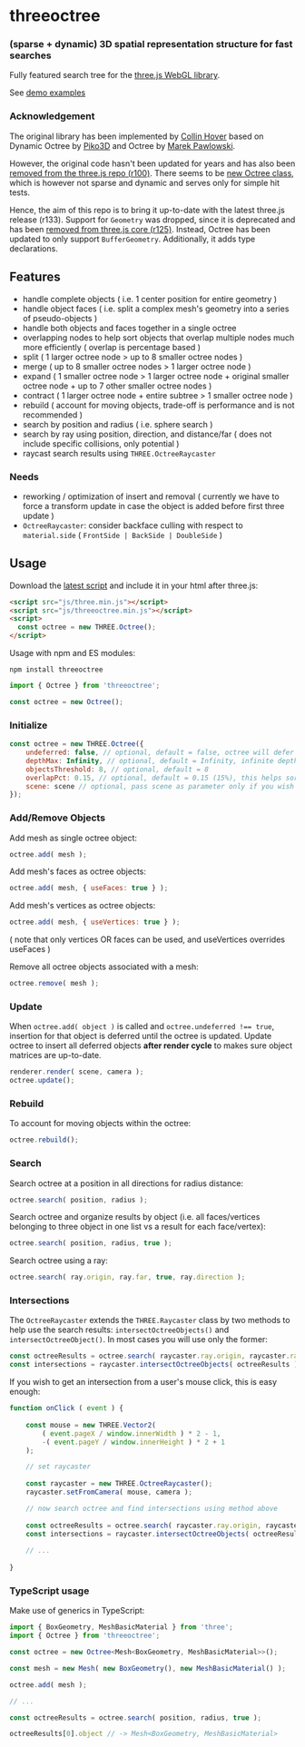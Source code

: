 # threeoctree

### (sparse + dynamic) 3D spatial representation structure for fast searches

Fully featured search tree for the [three.js WebGL library](https://github.com/mrdoob/three.js).

See [demo examples](https://brakebein.github.io/threeoctree)

### Acknowledgement

The original library has been implemented by [Collin Hover](https://github.com/collinhover/threeoctree)
based on Dynamic Octree by [Piko3D](http://www.piko3d.com/) and Octree by [Marek Pawlowski](pawlowski.it).

However, the original code hasn't been updated for years and has also been [removed from the three.js repo (r100)](https://github.com/mrdoob/three.js/issues/15387#issuecomment-445273451).
There seems to be [new Octree class](https://github.com/mrdoob/three.js/blob/db7851f4c58cccea0379667af39ac000acf1ae59/examples/jsm/math/Octree.js), which is however not sparse and dynamic and serves only for simple hit tests.

Hence, the aim of this repo is to bring it up-to-date with the latest three.js release (r133).
Support for `Geometry` was dropped, since it is deprecated and has been [removed from three.js core (r125)](https://github.com/mrdoob/three.js/wiki/Migration-Guide#r124--r125).
Instead, Octree has been updated to only support `BufferGeometry`.
Additionally, it adds type declarations.
  
## Features

* handle complete objects ( i.e. 1 center position for entire geometry )
* handle object faces ( i.e. split a complex mesh's geometry into a series of pseudo-objects )
* handle both objects and faces together in a single octree
* overlapping nodes to help sort objects that overlap multiple nodes much more efficiently ( overlap is percentage based )
* split ( 1 larger octree node > up to 8 smaller octree nodes )
* merge ( up to 8 smaller octree nodes > 1 larger octree node )
* expand ( 1 smaller octree node > 1 larger octree node + original smaller octree node + up to 7 other smaller octree nodes ) 
* contract ( 1 larger octree node + entire subtree > 1 smaller octree node )
* rebuild ( account for moving objects, trade-off is performance and is not recommended )
* search by position and radius ( i.e. sphere search )
* search by ray using position, direction, and distance/far ( does not include specific collisions, only potential )
* raycast search results using `THREE.OctreeRaycaster`
    
### Needs

* reworking / optimization of insert and removal ( currently we have to force a transform update in case the object is added before first three update )
* `OctreeRaycaster`: consider backface culling with respect to `material.side` ( `FrontSide | BackSide | DoubleSide` )

## Usage

Download the [latest script](https://github.com/Brakebein/threeoctree/tree/master/build)
and include it in your html after three.js:

```html
<script src="js/three.min.js"></script>
<script src="js/threeoctree.min.js"></script>
<script>
  const octree = new THREE.Octree();
</script>
```

Usage with npm and ES modules:

```
npm install threeoctree
```

```javascript
import { Octree } from 'threeoctree';

const octree = new Octree();
```

### Initialize

```javascript
const octree = new THREE.Octree({
    undeferred: false, // optional, default = false, octree will defer insertion until you call octree.update();
    depthMax: Infinity, // optional, default = Infinity, infinite depth
    objectsThreshold: 8, // optional, default = 8
    overlapPct: 0.15, // optional, default = 0.15 (15%), this helps sort objects that overlap nodes
    scene: scene // optional, pass scene as parameter only if you wish to visualize octree
});
```

### Add/Remove Objects

Add mesh as single octree object:  
  
```javascript
octree.add( mesh );
```
  
Add mesh's faces as octree objects:  
  
```javascript
octree.add( mesh, { useFaces: true } );
```
  
Add mesh's vertices as octree objects:  
  
```javascript
octree.add( mesh, { useVertices: true } );
```
( note that only vertices OR faces can be used, and useVertices overrides useFaces )

Remove all octree objects associated with a mesh:  
  
```javascript
octree.remove( mesh );
```

### Update
  
When `octree.add( object )` is called and `octree.undeferred !== true`, insertion for that object is deferred until the octree is updated.
Update octree to insert all deferred objects **after render cycle** to makes sure object matrices are up-to-date.

```javascript
renderer.render( scene, camera );
octree.update();
```

### Rebuild

To account for moving objects within the octree:

```javascript
octree.rebuild();
```
  
### Search

Search octree at a position in all directions for radius distance:  
  
```javascript
octree.search( position, radius );
```

Search octree and organize results by object (i.e. all faces/vertices belonging to three object in one list vs a result for each face/vertex):  
  
```javascript
octree.search( position, radius, true );
```

Search octree using a ray:  
  
```javascript
octree.search( ray.origin, ray.far, true, ray.direction );
```

### Intersections

The `OctreeRaycaster` extends the `THREE.Raycaster` class by two methods to help use the search results:
`intersectOctreeObjects()` and `intersectOctreeObject()`.
In most cases you will use only the former:  
  
```javascript
const octreeResults = octree.search( raycaster.ray.origin, raycaster.ray.far, true, raycaster.ray.direction );
const intersections = raycaster.intersectOctreeObjects( octreeResults );
```

If you wish to get an intersection from a user's mouse click, this is easy enough:

```javascript
function onClick ( event ) {
    
    const mouse = new THREE.Vector2(
        ( event.pageX / window.innerWidth ) * 2 - 1,
        -( event.pageY / window.innerHeight ) * 2 + 1
    );

    // set raycaster
  
    const raycaster = new THREE.OctreeRaycaster();
    raycaster.setFromCamera( mouse, camera );

    // now search octree and find intersections using method above
  
    const octreeResults = octree.search( raycaster.ray.origin, raycaster.ray.far, true, raycaster.ray.direction );
    const intersections = raycaster.intersectOctreeObjects( octreeResults );
    
    // ...
    
}
```

### TypeScript usage

Make use of generics in TypeScript: 

```typescript
import { BoxGeometry, MeshBasicMaterial } from 'three';
import { Octree } from 'threeoctree';

const octree = new Octree<Mesh<BoxGeometry, MeshBasicMaterial>>();

const mesh = new Mesh( new BoxGeometry(), new MeshBasicMaterial() );

octree.add( mesh );

// ...

const octreeResults = octree.search( position, radius, true );

octreeResults[0].object // -> Mesh<BoxGeometry, MeshBasicMaterial>
```
